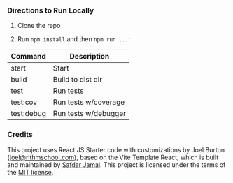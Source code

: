 ### Directions to Run Locally

1. Clone the repo

2. Run `npm install` and then `npm run ...`:

| Command     | Description          |
|-------------|----------------------|
| start       | Start                |
|  build      | Build to dist dir    |
| test        | Run tests            |
| test:cov    | Run tests w/coverage |
| test:debug  | Run tests w/debugger |

### Credits

This project uses React JS Starter code with customizations by Joel Burton (joel@rithmschool.com), based on the
Vite Template React, which is built and maintained by [Safdar Jamal](https://safdarjamal.github.io). This project is licensed under the terms of the [MIT license](https://github.com/SafdarJamal/vite-template-react/blob/main/LICENSE).

